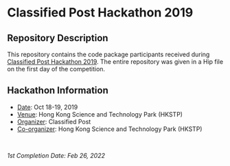 <!-- README file for hackathon code packages -->

# Classified Post Hackathon 2019

## Repository Description 

This repository contains the code package participants received during [Classified Post Hackathon 2019](https://www.cpjobs.com/hk/article/hacking-for-brighter-future-hackathon-october-2019). The entire repository was given in a Hip file on the first day of the competition. 

## Hackathon Information

- <ins>Date</ins>: Oct 18-19, 2019
- <ins>Venue</ins>: Hong Kong Science and Technology Park (HKSTP)
- <ins>Organizer</ins>: Classified Post 
- <ins>Co-organizer</ins>: Hong Kong Science and Technology Park (HKSTP) 

&nbsp;

*1st Completion Date: Feb 26, 2022*
